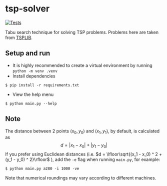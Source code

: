# tsp-solver
[![Tests](https://github.com/Serious-senpai/tsp-solver/actions/workflows/tests.yml/badge.svg)](https://github.com/Serious-senpai/tsp-solver/actions/workflows/tests.yml)

Tabu search technique for solving TSP problems. Problems here are taken from [TSPLIB](http://comopt.ifi.uni-heidelberg.de/software/TSPLIB95).

## Setup and run
- It is highly recommended to create a virtual environment by running `python -m venv .venv`
- Install dependencies
```
$ pip install -r requirements.txt
```
- View the help menu
```
$ python main.py --help
```

## Note
The distance between 2 points ($x_0, y_0$) and ($x_1, y_1$), by default, is calculated as
$$d = |x_1 - x_0| + |y_1 - y_0|$$
If you prefer using Euclidean distances (i.e. $d = \lfloor\sqrt{(x_1 - x_0) ^ 2 + (y_1 - y_0) ^ 2}\rfloor$ ), add the `-e` flag when running `main.py`, for example:
```
$ python main.py a280 -i 1000 -ve
```
Note that numerical roundings may vary according to different machines.
